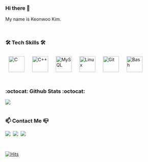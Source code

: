 ### Hi there 👋

My name is Keonwoo Kim.

<!--
**keonwoo98/keonwoo98** is a ✨ _special_ ✨ repository because its `README.md` (this file) appears on your GitHub profile.

Here are some ideas to get you started:

- 🔭 I’m currently working on ...
- 🌱 I’m currently learning ...
- 👯 I’m looking to collaborate on ...
- 🤔 I’m looking for help with ...
- 💬 Ask me about ...
- 📫 How to reach me: ...
- 😄 Pronouns: ...
- ⚡ Fun fact: ...
-->

</br>

### **🛠 Tech Skills 🛠**
<div align="left">
<img style="margin: 10px" src="https://profilinator.rishav.dev/skills-assets/c-original.svg" alt="C" height="50" />
<img style="margin: 10px" src="https://profilinator.rishav.dev/skills-assets/cplusplus-original.svg" alt="C++" height="50" />
<img style="margin: 10px" src="https://profilinator.rishav.dev/skills-assets/mysql-original-wordmark.svg" alt="MySQL" height="50" />
<img style="margin: 10px" src="https://profilinator.rishav.dev/skills-assets/linux-original.svg" alt="Linux" height="50" />
<img style="margin: 10px" src="https://profilinator.rishav.dev/skills-assets/git-scm-icon.svg" alt="Git" height="50" />
<img style="margin: 10px" src="https://profilinator.rishav.dev/skills-assets/gnu_bash-icon.svg" alt="Bash" height="50" />
</div>

</br>

### **:octocat: Github Stats :octocat:**
<div align="left"><img src="https://github-readme-stats.vercel.app/api?username=keonwoo98&show_icons=true&count_private=true&hide_border=true" align="center" /></div>  

</br>

### **:mailbox: Contact Me :mailbox_closed:**

<p align="left">
	<a href="https://velog.io/@dogfootbirdfoot"><img src="https://img.shields.io/badge/Tech%20Blog-11B48A?style=flat-round&logo=Vimeo&logoColor=white&link=https://velog.io/@dogfootbirdfoot"/></a>&nbsp
	<a href="https://www.instagram.com/keonwoo98"><img src="https://img.shields.io/badge/Instagram-E4405F?style=flat-round&logo=Instagram&logoColor=white&link=https://www.instagram.com/keonwoo98"/></a>&nbsp
	<a href="mailto:keonwoo98@naver.com"><img src="https://img.shields.io/badge/Gmail-d14836?style=flat-round&logo=Gmail&logoColor=white&link=keonwoo98@naver.com"/></a>
</p>

</br>

[![Hits](https://hits.seeyoufarm.com/api/count/incr/badge.svg?url=https%3A%2F%2Fgithub.com%2Fkeonwoo98%2Fhit-counter&count_bg=%2379C83D&title_bg=%23555555&icon=&icon_color=%23E7E7E7&title=hits&edge_flat=false)](https://hits.seeyoufarm.com)
